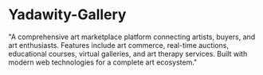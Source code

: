 # Yadawity-Gallery
"A comprehensive art marketplace platform connecting artists, buyers, and art enthusiasts. Features include art commerce, real-time auctions, educational courses, virtual galleries, and art therapy services. Built with modern web technologies for a complete art ecosystem."

